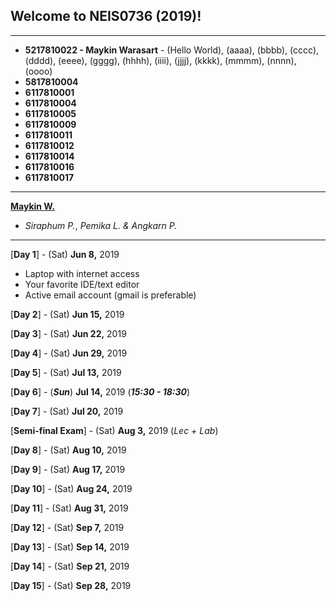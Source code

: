 ## Welcome to NEIS0736 (2019)!

---

* **5217810022 - Maykin Warasart** - (Hello World), (aaaa), (bbbb), (cccc), (dddd), (eeee), (gggg), (hhhh), (iiii), (jjjj), (kkkk), (mmmm), (nnnn), (oooo)
* **5817810004**
* **6117810001**
* **6117810004**
* **6117810005**
* **6117810009**
* **6117810011**
* **6117810012**
* **6117810014**
* **6117810016**
* **6117810017**

---

**[Maykin W.](https://gitlab.com/NEIS0736/2019/wikis/Maykin-Warasart)**
* *Siraphum P.*, *Pemika L.* *&* *Angkarn P.*

---

[**Day 1**] - (Sat) **Jun 8,** 2019
*  Laptop with internet access
*  Your favorite IDE/text editor
*  Active email account (gmail is preferable)

[**Day 2**] - (Sat) **Jun 15,** 2019

[**Day 3**] - (Sat) **Jun 22,** 2019

[**Day 4**] - (Sat) **Jun 29,** 2019

[**Day 5**] - (Sat) **Jul 13,** 2019

[**Day 6**] - (***Sun***) **Jul 14,** 2019 (***15:30 - 18:30***)

[**Day 7**] - (Sat) **Jul 20,** 2019

[**Semi-final Exam**] - (Sat) **Aug 3,** 2019 (*Lec + Lab*)

[**Day 8**] - (Sat) **Aug 10,** 2019

[**Day 9**] - (Sat) **Aug 17,** 2019

[**Day 10**] - (Sat) **Aug 24,** 2019

[**Day 11**] - (Sat) **Aug 31,** 2019

[**Day 12**] - (Sat) **Sep 7,** 2019

[**Day 13**] - (Sat) **Sep 14,** 2019

[**Day 14**] - (Sat) **Sep 21,** 2019

[**Day 15**] - (Sat) **Sep 28,** 2019
